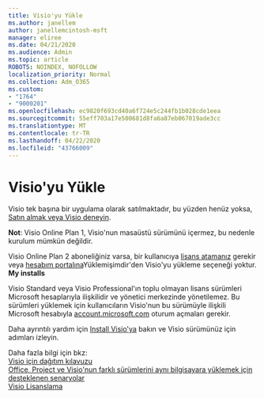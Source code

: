 ```yaml
---
title: Visio'yu Yükle
ms.author: janellem
author: janellemcintosh-msft
manager: eliree
ms.date: 04/21/2020
ms.audience: Admin
ms.topic: article
ROBOTS: NOINDEX, NOFOLLOW
localization_priority: Normal
ms.collection: Adm_O365
ms.custom:
- "1764"
- "9000201"
ms.openlocfilehash: ec9820f693cd40a6f724e5c244fb1b028cde1eea
ms.sourcegitcommit: 55eff703a17e500681d8fa6a87eb067019ade3cc
ms.translationtype: MT
ms.contentlocale: tr-TR
ms.lasthandoff: 04/22/2020
ms.locfileid: "43766009"
---
```

# <a name="install-visio"></a>Visio'yu Yükle

Visio tek başına bir uygulama olarak satılmaktadır, bu yüzden henüz yoksa, [Satın almak veya Visio deneyin](https://products.office.com/visio). 

**Not**: Visio Online Plan 1, Visio'nun masaüstü sürümünü içermez, bu nedenle kurulum mümkün değildir.

Visio Online Plan 2 aboneliğiniz varsa, bir kullanıcıya [lisans atamanız](https://docs.microsoft.com/office365/admin/subscriptions-and-billing/assign-licenses-to-users?wt.mc_id=OfficeAdm_ClientDIA_Alchemy1764) gerekir veya [hesabım portalına](https://portal.office.com/account#installs)Yüklemişimdir'den Visio'yu yükleme seçeneği yoktur. **My installs** 

Visio Standard veya Visio Professional'ın toplu olmayan lisans sürümleri Microsoft hesaplarıyla ilişkilidir ve yönetici merkezinde yönetilemez. Bu sürümleri yüklemek için kullanıcıların Visio'nun bu sürümüyle ilişkili Microsoft hesabıyla [account.microsoft.com](https://account.microsoft.com) oturum açmaları gerekir.

Daha ayrıntılı yardım için [Install Visio'ya](https://support.office.com/article/f98f21e3-aa02-4827-9167-ddab5b025710?wt.mc_id=OfficeAdm_ClientDIA_Alchemy1764) bakın ve Visio sürümünüz için adımları izleyin.

Daha fazla bilgi için bkz:<br>
[Visio için dağıtım kılavuzu](https://docs.microsoft.com/deployoffice/deployment-guide-for-visio)<br>
[Office, Project ve Visio'nun farklı sürümlerini aynı bilgisayara yüklemek için desteklenen senaryolar](https://docs.microsoft.com/deployoffice/install-different-office-visio-and-project-versions-on-the-same-computer)<br>
[Visio Lisanslama](https://products.office.com/visio/microsoft-visio-volume-licensing-visio-for-multiple-users)